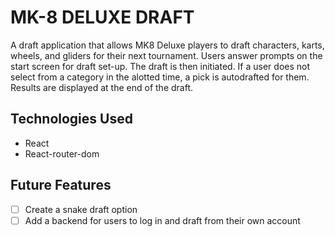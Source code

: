 # MK-8 DELUXE DRAFT

A draft application that allows MK8 Deluxe players to draft characters, karts, wheels, and gliders for their next tournament. Users answer prompts on the start screen for draft set-up. The draft is then initiated. If a user does not select from a category in the alotted time, a pick is autodrafted for them. Results are displayed at the end of the draft. 

## Technologies Used

- React
- React-router-dom

## Future Features

- [ ] Create a snake draft option
- [ ] Add a backend for users to log in and draft from their own account